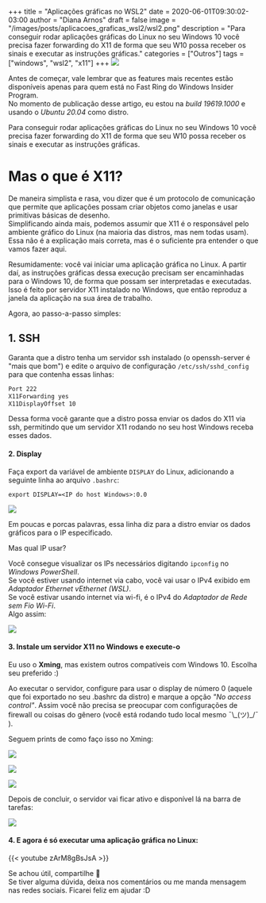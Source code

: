 +++
title = "Aplicações gráficas no WSL2"
date = 2020-06-01T09:30:02-03:00
author = "Diana Arnos"
draft = false
image = "/images/posts/aplicacoes_graficas_wsl2/wsl2.png"
description = "Para conseguir rodar aplicações gráficas do Linux no seu Windows 10 você precisa fazer forwarding do X11 de forma que seu W10 possa receber os sinais e executar as instruções gráficas."
categories = ["Outros"]
tags = ["windows", "wsl2", "x11"]
+++
![](/images/posts/aplicacoes_graficas_wsl2/wsl2.png)

Antes de começar, vale lembrar que as features mais recentes estão disponíveis apenas para quem está no Fast Ring do Windows Insider Program.  
No momento de publicação desse artigo, eu estou na *build 19619.1000* e usando o *Ubuntu 20.04* como distro.

Para conseguir rodar aplicações gráficas do Linux no seu Windows 10 você precisa fazer forwarding do X11 de forma que seu W10 possa receber os sinais e executar as instruções gráficas. 

# Mas o que é X11?
De maneira simplista e rasa, vou dizer que é um protocolo de comunicação que permite que aplicações possam criar objetos como janelas e usar primitivas básicas de desenho.  
Simplificando ainda mais, podemos assumir que X11 é o responsável pelo ambiente gráfico do Linux (na maioria das distros, mas nem todas usam).   
Essa não é a explicação mais correta, mas é o suficiente pra entender o que vamos fazer aqui.

Resumidamente: você vai iniciar uma aplicação gráfica no Linux. A partir daí, as instruções gráficas dessa execução precisam ser encaminhadas para o Windows 10, de forma que possam ser interpretadas e executadas. Isso é feito por servidor X11 instalado no Windows, que então reproduz a janela da aplicação na sua área de trabalho.

Agora, ao passo-a-passo simples:

## 1. SSH
Garanta que a distro tenha um servidor ssh instalado (o openssh-server é "mais que bom") e edite o arquivo de configuração `/etc/ssh/sshd_config` para que contenha essas linhas:

```bash
Port 222
X11Forwarding yes
X11DisplayOffset 10
```

Dessa forma você garante que a distro possa enviar os dados do X11 via ssh, permitindo que um servidor X11 rodando no seu host Windows receba esses dados.

#### 2. Display 
Faça export da variável de ambiente `DISPLAY` do Linux, adicionando a seguinte linha ao arquivo `.bashrc`:

```
export DISPLAY=<IP do host Windows>:0.0
```

![](/images/posts/aplicacoes_graficas_wsl2/display.png)

Em poucas e porcas palavras, essa linha diz para a distro enviar os dados gráficos para o IP especificado.

Mas qual IP usar?

Você consegue visualizar os IPs necessários digitando `ipconfig` no *Windows PowerShell*.  
Se você estiver usando internet via cabo, você vai usar o IPv4 exibido em *Adaptador Ethernet vEthernet (WSL)*.  
Se você estivar usando internet via wi-fi, é o IPv4 do *Adaptador de Rede sem Fio Wi-Fi*.  
Algo assim:  

![](/images/posts/aplicacoes_graficas_wsl2/ip.png)

#### 3. Instale um servidor X11 no Windows e execute-o

Eu uso o **Xming**, mas existem outros compatíveis com Windows 10. Escolha seu preferido :)

Ao executar o servidor, configure para usar o display de número 0 (aquele que foi exportado no seu .bashrc da distro) e marque a opção *"No access control"*. Assim você não precisa se preocupar com configurações de firewall ou coisas do gênero (você está rodando tudo local mesmo ¯\\\_(ツ)\_/¯ ).

Seguem prints de como faço isso no Xming:

![](/images/posts/aplicacoes_graficas_wsl2/xming1.png)

![](/images/posts/aplicacoes_graficas_wsl2/xming2.png)

![](/images/posts/aplicacoes_graficas_wsl2/xming3.png)

Depois de concluir, o servidor vai ficar ativo e disponível lá na barra de tarefas:

![](/images/posts/aplicacoes_graficas_wsl2/xming4.png)

#### 4. E agora é só executar uma aplicação gráfica no Linux:

{{< youtube zArM8gBsJsA >}}

Se achou útil, compartilhe 🙂  
Se tiver alguma dúvida, deixa nos comentários ou me manda mensagem nas redes sociais. Ficarei feliz em ajudar :D
